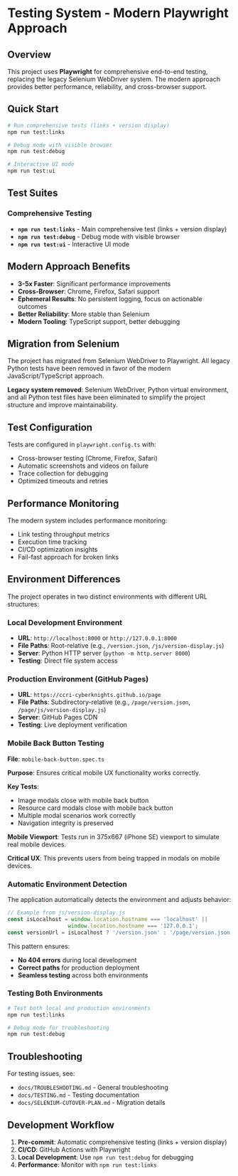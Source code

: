 # Testing System - Modern Playwright Approach

## Overview

This project uses **Playwright** for comprehensive end-to-end testing, replacing the legacy Selenium WebDriver system. The modern approach provides better performance, reliability, and cross-browser support.

## Quick Start

```bash
# Run comprehensive tests (links + version display)
npm run test:links

# Debug mode with visible browser
npm run test:debug

# Interactive UI mode
npm run test:ui
```

## Test Suites

### Comprehensive Testing
- **`npm run test:links`** - Main comprehensive test (links + version display)
- **`npm run test:debug`** - Debug mode with visible browser
- **`npm run test:ui`** - Interactive UI mode

## Modern Approach Benefits

- **3-5x Faster**: Significant performance improvements
- **Cross-Browser**: Chrome, Firefox, Safari support
- **Ephemeral Results**: No persistent logging, focus on actionable outcomes
- **Better Reliability**: More stable than Selenium
- **Modern Tooling**: TypeScript support, better debugging

## Migration from Selenium

The project has migrated from Selenium WebDriver to Playwright. All legacy Python tests have been removed in favor of the modern JavaScript/TypeScript approach.

**Legacy system removed**: Selenium WebDriver, Python virtual environment, and all Python test files have been eliminated to simplify the project structure and improve maintainability.

## Test Configuration

Tests are configured in `playwright.config.ts` with:
- Cross-browser testing (Chrome, Firefox, Safari)
- Automatic screenshots and videos on failure
- Trace collection for debugging
- Optimized timeouts and retries

## Performance Monitoring

The modern system includes performance monitoring:
- Link testing throughput metrics
- Execution time tracking
- CI/CD optimization insights
- Fail-fast approach for broken links

## Environment Differences

The project operates in two distinct environments with different URL structures:

### Local Development Environment
- **URL**: `http://localhost:8000` or `http://127.0.0.1:8000`
- **File Paths**: Root-relative (e.g., `/version.json`, `/js/version-display.js`)
- **Server**: Python HTTP server (`python -m http.server 8000`)
- **Testing**: Direct file system access

### Production Environment (GitHub Pages)
- **URL**: `https://ccri-cyberknights.github.io/page`
- **File Paths**: Subdirectory-relative (e.g., `/page/version.json`, `/page/js/version-display.js`)
- **Server**: GitHub Pages CDN
- **Testing**: Live deployment verification

### Mobile Back Button Testing

**File**: `mobile-back-button.spec.ts`

**Purpose**: Ensures critical mobile UX functionality works correctly.

**Key Tests**:
- Image modals close with mobile back button
- Resource card modals close with mobile back button
- Multiple modal scenarios work correctly
- Navigation integrity is preserved

**Mobile Viewport**: Tests run in 375x667 (iPhone SE) viewport to simulate real mobile devices.

**Critical UX**: This prevents users from being trapped in modals on mobile devices.

### Automatic Environment Detection

The application automatically detects the environment and adjusts behavior:

```javascript
// Example from js/version-display.js
const isLocalhost = window.location.hostname === 'localhost' || 
                   window.location.hostname === '127.0.0.1';
const versionUrl = isLocalhost ? '/version.json' : '/page/version.json';
```

This pattern ensures:
- **No 404 errors** during local development
- **Correct paths** for production deployment
- **Seamless testing** across both environments

### Testing Both Environments
```bash
# Test both local and production environments
npm run test:links

# Debug mode for troubleshooting
npm run test:debug
```

## Troubleshooting

For testing issues, see:
- `docs/TROUBLESHOOTING.md` - General troubleshooting
- `docs/TESTING.md` - Testing documentation
- `docs/SELENIUM-CUTOVER-PLAN.md` - Migration details

## Development Workflow

1. **Pre-commit**: Automatic comprehensive testing (links + version display)
2. **CI/CD**: GitHub Actions with Playwright
3. **Local Development**: Use `npm run test:debug` for debugging
4. **Performance**: Monitor with `npm run test:links`